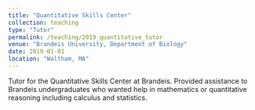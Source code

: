 ```yaml
---
title: "Quantitative Skills Center"
collection: teaching
type: "Tutor"
permalink: /teaching/2019_quantitative_tutor
venue: "Brandeis University, Department of Biology"
date: 2019-01-01
location: "Waltham, MA"
---
```


Tutor for the Quantitative Skills Center at Brandeis.
Provided assistance to Brandeis undergraduates who wanted help in mathematics or quantitative reasoning including calculus and statistics.
